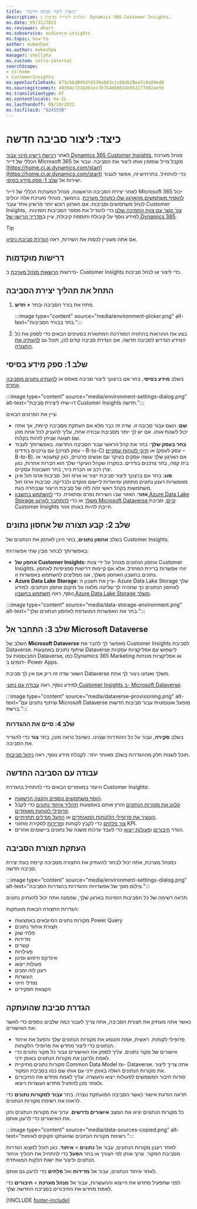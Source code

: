 ```yaml
---
title: 'כיצד: ליצור סביבה חדשה'
description: שלבים ליצירת סביבות ב- Dynamics 365 Customer Insights.
ms.date: 05/31/2022
ms.reviewer: mhart
ms.subservice: audience-insights
ms.topic: how-to
author: mukeshpo
ms.author: mukeshpo
manager: shellyha
ms.custom: intro-internal
searchScope:
- ci-home
- customerInsights
ms.openlocfilehash: 875cbbd095dfd239ab83c1c80db28ea7c0a04ed0
ms.sourcegitcommit: 49394c7216db1ec7b754db6014b651177e82ae5b
ms.translationtype: HT
ms.contentlocale: he-IL
ms.lasthandoff: 08/10/2022
ms.locfileid: "9245558"
---
```

# <a name="how-to-create-a-new-environment"></a>כיצד: ליצור סביבה חדשה

לאחר [רכישת רישיון מינוי עבור Dynamics 365 Customer Insights](paid-license.md), מנהל מערכת הכללי של דייר Microsoft 365 מקבל מייל שמזמין אותו ליצור את הסביבה. עבור אל [https://home.ci.ai.dynamics.com/start](https://home.ci.ai.dynamics.com/start) כדי להתחיל. בתרחיש זה, אפשר לעבור ישירות אל [שלב 1: ספק מידע בסיסי](#step-1-provide-basic-information).

לאחר יצירת הסביבה הראשונה, מנהל המערכת הכללי של דייר Microsoft 365 יכול [להוסיף משתמשים מהארגון שלו כמנהלי מערכת](permissions.md). בהמשך, מנהלי מערכת אלה יכולים לנהל משתמשים וסביבות. אם הארגון רוכש יותר מרשיון אחד עובר Customer Insights, [צור קשר עם צוות התמיכה שלנו](https://go.microsoft.com/fwlink/?linkid=2079641) כדי להגדיל את מספר הסביבות הזמינות. למידע נוסף על קיבולת ותוספת קיבולת, עיין ב[מדריך הרישוי של Dynamics 365](https://go.microsoft.com/fwlink/?LinkId=866544).

> [!TIP]
> אם אתה מעוניין לנסות את השירות, ראה [הגדרת סביבת ניסיון](trial-signup.md).

## <a name="prerequisites"></a>דרישות מוקדמות

נדרשות [הרשאות מנהל מערכת](permissions.md) ב- Customer Insights כדי ליצור או לנהל סביבות.

## <a name="start-the-environment-creation-process"></a>התחל את תהליך יצירת הסביבה

1. פתח את בורר הסביבה ובחר **+ חדש**.
  
   :::image type="content" source="media/environment-picker.png" alt-text="בחר בבורר הסביבות.":::

1. בצע את ההוראות בהחוויה המודרכת המתוארת בסעיפים הבאים כדי לספק את כל המידע הנדרש לסביבה חדשה. אם הגדרת סביבה קודם לכן, תוכל גם [להעתיק את התצורה](#copy-the-environment-configuration).

## <a name="step-1-provide-basic-information"></a>שלב 1: ספק מידע בסיסי

בשלב **מידע בסיסי**, בחר אם ברצונך ליצור סביבה מאפס או [להעתיק נתונים מסביבה אחרת](#copy-the-environment-configuration).

   :::image type="content" source="media/environment-settings-dialog.png" alt-text="דו-שיח ליצירת סביבת Customer Insights חדשה.":::

ציין את הפרטים הבאים:

- **שם**: השם עבור סביבה זו. שדה זה כבר מלא אם העתקת מסביבה קיימת, אך אתה יכול לשנות אותו. אם יש לך יותר מסביבת עבודה אחת, עליך להעניק לכל אחת מהן שם תצוגה שניתן לזהות בקלות.
- **בחר בעסק שלך**: בחר את קהל הראשי עבור הסביבה החדשה. באפשרותך לעבוד עם צרכנים בודדים (עסק לצרכן – B-to-C) או [תיקי לקוחות עסקיים](work-with-business-accounts.md) (עסק לעסק – B-to-B). אם הארגון שלך עושה עסקים בעיקר עם אנשים פרטיים, כגון קמעונאי או בית קפה, בחר צרכנים בודדים. במקרה שקהל העיקרי שלך הוא חברות אחרות, כגון יצרן רכב או חברת נייר, בחר חשבונות עסקיים.
- **סוג**: בחר אם ברצונך ליצור סביבת ייצור או ארגז חול. סביבות ארגז חול אינן מאפשרות רענון נתונים מתוזמן ומיועדות ליישום מוקדם ולבדיקה. סביבות ארגז חול משתמשות בקהל ראשי זהה לזה של סביבת הייצור שנבחרה כעת.
- **אזור**: האזור שבו השירות נפרס ומתארח. כדי [להשתמש בחשבון Azure Data Lake Storage משלך](own-data-lake-storage.md) אוֹ כדי [להתחבר לארגון Microsoft Dataverse קיים](customer-insights-dataverse.md), סביבת Customer Insights חייבת להיות באותו אזור.

## <a name="step-2-configure-data-storage"></a>שלב 2: קבע תצורה של אחסון נתונים

בשלב **אחסון נתונים**, בחר היכן לאחסן את הנתונים של Customer Insights.

באפשרותך לבחור מבין שתי אפשרויות:

- **אחסון של Customer Insights**: אחסון הנתונים מנוהל על ידי צוות Customer Insights. זוהי אפשרות ברירת המחדל. אלא אם קיימות דרישות ספציפיות לאחסון נתונים בחשבון האחסון משלך, אנו ממליצים להשתמש באפשרות זו.
- **Azure Data Lake Storage**: ציין את חשבון ה- Azure Data Lake Storage שלך לאחסון הנתונים כך שתהיה לך שליטה מלאה על מיקום אחסון הנתונים. למידע נוסף, ראה [תשתמש בחשבון Azure Data Lake Storage משלך](own-data-lake-storage.md).

:::image type="content" source="media/data-storage-environment.png" alt-text="בחר את האפשרות המועדפת לאחסון הנתונים שלך.":::

## <a name="step-3-connect-to-microsoft-dataverse"></a>שלב 3: התחבר אל Microsoft Dataverse

השלב של **Microsoft Dataverse** מאפשר לך לחבר את Customer Insights לסביבת Dataverse. שיתוף נתונים באמצעות Dataverse לישמוש עם אפליקציות עסקיות המבוססות על Dataverse, כמו Dynamics 365 Marketing או אפליקציות מונחות דגמים ב- Power Apps.

השאר שדה זה ריק אם אין לך סביבת Dataverse משלך ואנחנו ניצור לך אחת.

למידע נוסף, ראה [עבודה עם נתוני Customer Insights ב- Microsoft Dataverse](customer-insights-dataverse.md).

:::image type="content" source="media/dataverse-provisioning.png" alt-text="שיתוף נתונים עם Microsoft Dataverse מופעל אוטומטית עבור סביבות חדשות ברשת.":::

### <a name="step-4-finalize-the-settings"></a>שלב 4: סיים את ההגדרות

בשלב **סקירה**, עבור על כל ההגדרות שצוינו. כשהכל נראה מוכן, בחר **צור** כדי להגדיר את הסביבה.

תוכל לשנות חלק מההגדרות בשלב מאוחר יותר. לקבלת מידע נוסף, ראה [ניהול סביבות](manage-environments.md).

## <a name="work-with-your-new-environment"></a>עבודה עם הסביבה החדשה

היעזר במאמרים הבאים כדי להתחיל בהגדרת Customer Insights:

- [הוסף משתמשים נוספים והקצה הרשאות](permissions.md).
- [קלוט את מקורות הנתונים](data-sources.md) והרץ אותם באמצעות [תהליך איחוד נתונים](data-unification.md) כדי לקבל [פרופילי לקוחות מאוחדים](customer-profiles.md).
- [העשיר את פרופילי הלקוחות המאוחדים](enrichment-hub.md) או [הפעל מודלים תחזיתיים](predictions-overview.md).
- [צור פלחים](segments.md) כדי לקבץ לקוחות ו[מדידות](measures.md) לסקירת מחווני KPI.
- הגדר [חיבורים](connections.md) ו[פעולות ייצוא](export-destinations.md) כדי לעבד ערכות משנה של נתונים ביישומים אחרים.

## <a name="copy-the-environment-configuration"></a>העתקת תצורת הסביבה

כמנהל מערכת, אתה יכול לבחור להעתיק את התצורה מסביבה קיימת בעת יצירת סביבה חדשה.

:::image type="content" source="media/environment-settings-dialog.png" alt-text="צילום מסך של אפשרויות ההגדרות בהגדרות הסביבה.":::

תראה רשימה של כל הסביבות הזמינות בארגון שלך, שממנה אתה יכול להעתיק נתונים.

הגדרות התצורה הבאות מועתקות:

- מקורות נתונים המיובאים באמצעות Power Query
- תצורת איחוד נתונים
- פלחי שוק
- מדידות
- קשרים
- פעילויות
- אינדקס חיפוש וסינון
- פעולות ייצוא
- רענן לוח זמנים
- העשרות
- מודלי חיזוי
- הקצאת תפקידים

## <a name="set-up-a-copied-environment"></a>הגדרת סביבת שהועתקה

כאשר אתה מעתיק את תצורת הסביבה, אתה צריך לעבור כמה שלבים נוספים כדי לאשר את האישורים:

- פרופילי לקוחות. ראשית, אמת והטמע את מקורות הנתונים שלך והפעל את איחוד הנתונים כדי ליצור מחדש את פרופילי הלקוחות.
- אישורים של מקור נתונים. עליך לספק את האישורים עבור כל מקור נתונים כדי לאמת ולרענן את מקורות הנתונים באופן ידני.
- מקורות נתונים מתיקיית Common Data Model ומ- Dataverse. אתה צריך ליצור את מקורות הנתונים האלה באופן ידני עם אותו שם כמו בסביבת המקור.
- סודות חיבור המשמשים לפעולות ייצוא והעשרה. עליך לאמת מחדש את החיבורים ולאחר מכן להפעיל מחדש העשרות וייצוא.

תראה הודעת אישור כאשר הסביבה המועתקת נוצרה. בחר **עבור למקורות נתונים** כדי לראות את רשימת מקורות הנתונים.

כל מקורות הנתונים יציגו את המצב **אישורים נדרשים**. ערוך את מקורות הנתונים והזן את האישורים כדי לרענן אותם.

:::image type="content" source="media/data-sources-copied.png" alt-text="רשימת מקורות הנתונים שהועתקו וזקוקים לאימות.":::

לאחר רענון מקורות הנתונים, עבור אל **נתונים** > **איחוד**. כאן תוכל למצוא הגדרות מסביבת המקור. ערוך אותן לפי הצורך או בחר **הפעל** כדי להתחיל את תהליך איחוד הנתונים וליצור את ישות הלקוח המאוחדת.

לאחר איחוד הנתונים, עבור אל **מדידות‬** ואל **פלחים** כדי לרענן גם אותם.

לפני שתפעיל מחדש את הייצוא וההעשרות, עבור אל **מנהל מערכת** > **חיבורים** כדי לאמת מחדש את החיבורים בסביבה החדשה שלך.

[!INCLUDE [footer-include](includes/footer-banner.md)]
